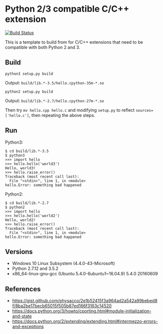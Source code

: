 # Python 2/3 compatible C/C++ extension

[![Build Status](https://travis-ci.org/cchan/py-cpp-extension-2-3.svg?branch=master)](https://travis-ci.org/cchan/py-cpp-extension-2-3)

This is a template to build from for C/C++ extensions that need to be compatible with both Python 2 and 3.


## Build

    python3 setup.py build

Output: `build/lib.*-3.5/hello.cpython-35m-*.so`

    python2 setup.py build

Output: `build/lib.*-2.7/hello.cpython-27m-*.so`


Then try `mv hello.cpp hello.c` and modifying `setup.py` to reflect `sources=['hello.c']`,
then repeating the above steps.


## Run

Python3:

    $ cd build/lib.*-3.5
    $ python3
    >>> import hello
    >>> hello.hello('world3')
    Hello, world3!
    >>> hello.raise_error()
    Traceback (most recent call last):
      File "<stdin>", line 1, in <module>
    hello.Error: something bad happened

Python2:

    $ cd build/lib.*-2.7
    $ python2
    >>> import hello
    >>> hello.hello('world2')
    Hello, world2!
    >>> hello.raise_error()
    Traceback (most recent call last):
      File "<stdin>", line 1, in <module>
    hello.Error: something bad happened


## Versions
    
- Windows 10 Linux Subsystem (4.4.0-43-Microsoft)
- Python 2.7.12 and 3.5.2
- x86_64-linux-gnu-gcc (Ubuntu 5.4.0-6ubuntu1~16.04.9) 5.4.0 20160609


## References

- https://gist.github.com/physacco/2e1b52415f3a964ad2a542a99bebed8f/8ba2be17becb65015f505b87ed166f3163c14520
- https://docs.python.org/3/howto/cporting.html#module-initialization-and-state
- https://docs.python.org/2/extending/extending.html#intermezzo-errors-and-exceptions
